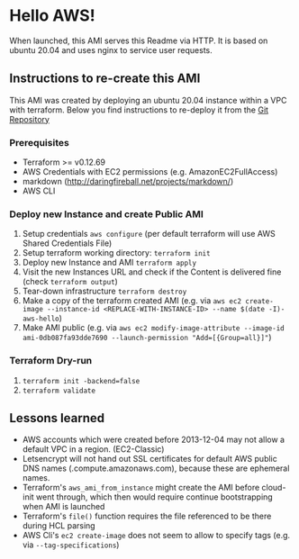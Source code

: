 # Hello AWS!

When launched, this AMI serves this Readme via HTTP. It is based on ubuntu 20.04 and uses nginx to service user requests.

## Instructions to re-create this AMI

This AMI was created by deploying an ubuntu 20.04 instance within a VPC with terraform.
Below you find instructions to re-deploy it from the [Git Repository](https://github.com/arnd/hello-aws)

### Prerequisites

* Terraform >= v0.12.69
* AWS Credentials with EC2 permissions (e.g. AmazonEC2FullAccess)
* markdown (http://daringfireball.net/projects/markdown/)
* AWS CLI

### Deploy new Instance and create Public AMI

1. Setup credentials `aws configure` (per default terraform will use AWS Shared Credentials File)
1. Setup terraform working directory: `terraform init`
1. Deploy new Instance and AMI `terraform apply`
1. Visit the new Instances URL and check if the Content is delivered fine (check `terraform output`)
1. Tear-down infrastructure `terraform destroy`
1. Make a copy of the terraform created AMI (e.g. via `aws ec2 create-image --instance-id <REPLACE-WITH-INSTANCE-ID> --name $(date -I)-aws-hello`)
1. Make AMI public (e.g. via `aws ec2 modify-image-attribute --image-id ami-0db087fa93dde7690 --launch-permission "Add=[{Group=all}]"`)

### Terraform Dry-run

1. `terraform init -backend=false`
1. `terraform validate`

## Lessons learned

* AWS accounts which were created before 2013-12-04 may not allow a default VPC in a region. (EC2-Classic)
* Letsencrypt will not hand out SSL certificates for default AWS public DNS names (.compute.amazonaws.com), because these are ephemeral names.
* Terraform's `aws_ami_from_instance` might create the AMI before cloud-init went through, which then would require continue bootstrapping when AMI is launched
* Terraform's `file()` function requires the file referenced to be there during HCL parsing
* AWS Cli's `ec2 create-image`  does not seem to allow to specify tags (e.g. via `--tag-specifications`)
